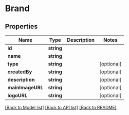 # Brand

## Properties
Name | Type | Description | Notes
------------ | ------------- | ------------- | -------------
**id** | **string** |  | 
**name** | **string** |  | 
**type** | **string** |  | [optional] 
**createdBy** | **string** |  | [optional] 
**description** | **string** |  | [optional] 
**mainImageURL** | **string** |  | [optional] 
**logoURL** | **string** |  | [optional] 

[[Back to Model list]](../README.md#documentation-for-models) [[Back to API list]](../README.md#documentation-for-api-endpoints) [[Back to README]](../README.md)



